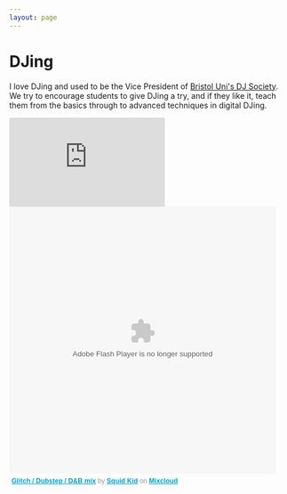 ```yaml
---
layout: page
---
```

# DJing

I love DJing and used to be the Vice President of [Bristol Uni's DJ Society](http://djsoc.co.uk). We try to encourage students to give DJing a try, and if they like it, teach them from the basics through to advanced techniques in digital DJing.

<div class="float_right">
  <iframe src="http://www.mixcloud.com/widget/follow/?u=http%3A%2F%2Fwww.mixcloud.com%2Fmattbessey%2F&amp;amp;h=160&amp;amp;w=280&amp;amp;faces=on" width="280px" height="160px" style="border:none;" frameborder="0" scrolling="no"> </iframe>
  <script type="text/javascript" src="http://widget.mixcloud.com/media/js/follow_embed.js"> </script>
</div>

<div>
  <object width="480" height="480">
    <param name="movie" value="//www.mixcloud.com/media/swf/player/mixcloudLoader.swf?feed=http%3A%2F%2Fwww.mixcloud.com%2Fmattbessey%2Fglitch-dubstep-db-mix%2F&amp;embed_uuid=c8bb278c-02e5-49a8-ac14-a1b527a64a49&amp;stylecolor=&amp;embed_type=widget_standard"></param>
    <param name="allowFullScreen" value="true"></param>
    <param name="wmode" value="opaque"></param>
    <param name="allowscriptaccess" value="always"></param>
    <embed src="//www.mixcloud.com/media/swf/player/mixcloudLoader.swf?feed=http%3A%2F%2Fwww.mixcloud.com%2Fmattbessey%2Fglitch-dubstep-db-mix%2F&amp;embed_uuid=c8bb278c-02e5-49a8-ac14-a1b527a64a49&amp;stylecolor=&amp;embed_type=widget_standard" type="application/x-shockwave-flash" wmode="opaque" allowscriptaccess="always" allowfullscreen="true" width="480" height="480"></embed>
  </object>
  <div style="clear:both; height:3px;"></div>
  <p style="display:block; font-size:12px; font-family:Helvetica, Arial, sans-serif; margin:0; padding: 3px 4px; color:#999;"><a href="http://www.mixcloud.com/mattbessey/glitch-dubstep-db-mix/?utm_source=widget&amp;amp;utm_medium=web&amp;amp;utm_campaign=base_links&amp;amp;utm_term=resource_link" target="_blank" style="color:#02a0c7; font-weight:bold;">Glitch / Dubstep / D&amp;B mix</a><span> by </span><a href="http://www.mixcloud.com/mattbessey/?utm_source=widget&amp;amp;utm_medium=web&amp;amp;utm_campaign=base_links&amp;amp;utm_term=profile_link" target="_blank" style="color:#02a0c7; font-weight:bold;">Squid Kid</a><span> on </span><a href="http://www.mixcloud.com/?utm_source=widget&amp;utm_medium=web&amp;utm_campaign=base_links&amp;utm_term=homepage_link" target="_blank" style="color:#02a0c7; font-weight:bold;"> Mixcloud</a></p>
  <div style="clear:both; height:3px;">
  </div>
</div>